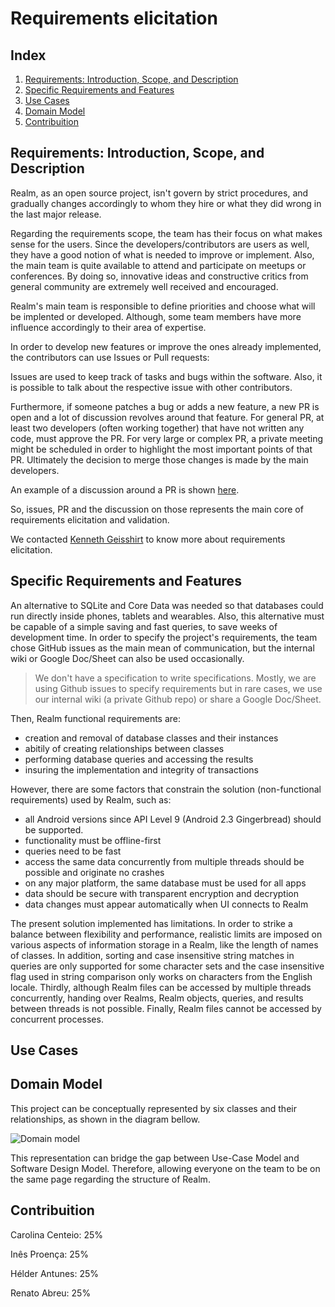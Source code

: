 # Requirements elicitation

## Index

1. [Requirements: Introduction, Scope, and Description](#requirements)
2. [Specific Requirements and Features](#features)
3. [Use Cases](#cases)
4. [Domain Model](#domain)
5. [Contribuition](#contribuition)

## Requirements: Introduction, Scope, and Description <a name="requirements"></a>

Realm, as an open source project, isn't govern by strict procedures, and gradually changes accordingly to whom they hire or what they did wrong in the last major release.

Regarding the requirements scope, the team has their focus on what makes sense for the users. Since the developers/contributors are users as well, they have a good notion of what is needed to improve or implement. Also, the main team is quite available to attend and participate on meetups or conferences. By doing so, innovative ideas and constructive critics from general community are extremely well received and encouraged.

Realm's main team is responsible to define priorities and choose what will be implented or developed. Although, some team members have more influence accordingly to their area of expertise.

In order to develop new features or improve the ones already implemented, the contributors can use Issues or Pull requests:

Issues are used to keep track of tasks and bugs within the software. Also, it is possible to talk about the respective issue with other contributors.

Furthermore, if someone patches a bug or adds a new feature, a new PR is open and a lot of discussion revolves around that feature.
For general PR, at least two developers (often working together) that have not written any code, must approve the PR. For very large or complex PR, a private meeting might be scheduled in order to highlight the most important points of that PR. Ultimately the decision to merge those changes is made by the main developers.

An example of a discussion around a PR is shown [here](https://github.com/realm/realm-java/pull/3285).

So, issues, PR and the discussion on those represents the main core of requirements elicitation and validation.

We contacted [Kenneth Geisshirt](https://github.com/kneth) to know more about requirements elicitation. 

## Specific Requirements and Features <a name="features"></a>

An alternative to SQLite and Core Data was needed so that databases could run directly inside phones, tablets and wearables. Also, this alternative must be capable of a simple saving and fast queries, to save weeks of development time. In order to specify the project's requirements, the team chose GitHub issues as the main mean of communication, but the internal wiki or Google Doc/Sheet can also be used occasionally.

>  We don't have a specification to write specifications. Mostly, we are using Github issues to specify requirements but in rare cases, we use our internal wiki (a private Github repo) or share a Google Doc/Sheet.

Then, Realm functional requirements are:

- creation and removal of database classes and their instances
- abitily of creating relationships between classes
- performing database queries and accessing the results
- insuring the implementation and integrity of transactions

However, there are some factors that constrain the solution (non-functional requirements) used by Realm, such as:

- all Android versions since API Level 9 (Android 2.3 Gingerbread) should be supported.
- functionality must be offline-first
- queries need to be fast
- access the same data concurrently from multiple threads should be possible and originate no crashes
- on any major platform, the same database must be used for all apps
- data should be secure with transparent encryption and decryption
- data changes must appear automatically when UI connects to Realm

The present solution implemented has limitations. In order to strike a balance between flexibility and performance, realistic limits are imposed on various aspects of information storage in a Realm, like the length of names of classes. In addition, sorting and case insensitive string matches in queries are only supported for some character sets and the case insensitive flag used in string comparison only works on characters from the English locale. Thirdly, although Realm files can be accessed by multiple threads concurrently, handing over Realms, Realm objects, queries, and results between threads is not possible. Finally, Realm files cannot be accessed by concurrent processes.

## Use Cases <a name="cases"></a>

## Domain Model <a name="domain"></a>

This project can be conceptually represented by six classes and their relationships, as shown in the diagram bellow.

![Domain model](https://github.com/renatoabreu11/realm-java/blob/master/ESOF-docs/Resources/domain%20model.png)

This representation can bridge the gap between Use-Case Model and Software Design Model. Therefore, allowing everyone on the team to be on the same page regarding the structure of Realm.

## Contribuition <a name="contribuition"></a>

Carolina Centeio: 25%

Inês Proença: 25%

Hélder Antunes: 25%

Renato Abreu: 25%
